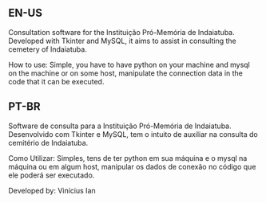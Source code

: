 EN-US
-----
Consultation software for the Instituição Pró-Memória de Indaiatuba. Developed with Tkinter and MySQL, it aims to assist in consulting the cemetery of Indaiatuba.

How to use:
  Simple, you have to have python on your machine and mysql on the machine or on some host, manipulate the connection data in the code that it can be executed.
  
  
PT-BR
-----
Software de consulta para a Instituição Pró-Memória de Indaiatuba. Desenvolvido com Tkinter e MySQL, tem o intuito de auxiliar na consulta do cemitério de Indaiatuba.

Como Utilizar:
  Simples, tens de ter python em sua máquina e o mysql na máquina ou em algum host, manipular os dados de conexão no código que ele poderá ser executado.


Developed by: Vinícius Ian

